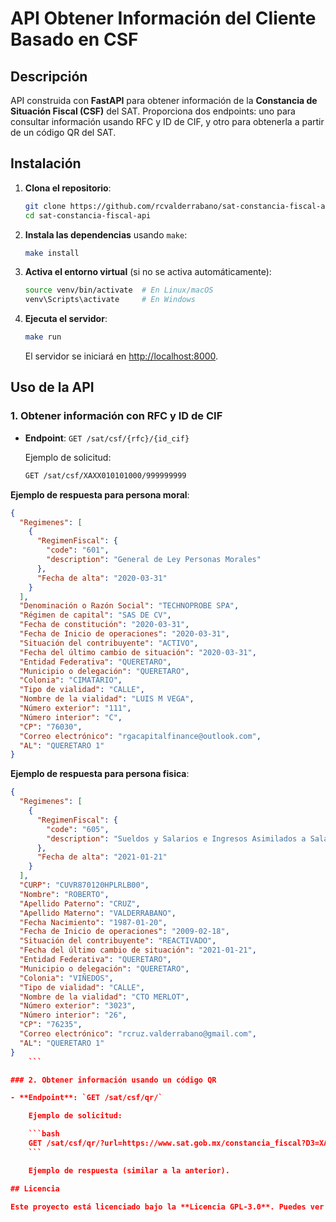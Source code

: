 # API Obtener Información del Cliente Basado en CSF

## Descripción

API construida con **FastAPI** para obtener información de la **Constancia de Situación Fiscal (CSF)** del SAT. Proporciona dos endpoints: uno para consultar información usando RFC y ID de CIF, y otro para obtenerla a partir de un código QR del SAT.

## Instalación

1. **Clona el repositorio**:

    ```bash
    git clone https://github.com/rcvalderrabano/sat-constancia-fiscal-api.git
    cd sat-constancia-fiscal-api
    ```

2. **Instala las dependencias** usando `make`:

    ```bash
    make install
    ```

3. **Activa el entorno virtual** (si no se activa automáticamente):

    ```bash
    source venv/bin/activate  # En Linux/macOS
    venv\Scripts\activate     # En Windows
    ```

4. **Ejecuta el servidor**:

    ```bash
    make run
    ```

    El servidor se iniciará en [http://localhost:8000](http://localhost:8000).

## Uso de la API

### 1. Obtener información con RFC y ID de CIF

- **Endpoint**: `GET /sat/csf/{rfc}/{id_cif}`

    Ejemplo de solicitud:

    ```bash
    GET /sat/csf/XAXX010101000/999999999
    ```

**Ejemplo de respuesta para persona moral**:

```json
{
  "Regimenes": [
    {
      "RegimenFiscal": {
        "code": "601",
        "description": "General de Ley Personas Morales"
      },
      "Fecha de alta": "2020-03-31"
    }
  ],
  "Denominación o Razón Social": "TECHNOPROBE SPA",
  "Régimen de capital": "SAS DE CV",
  "Fecha de constitución": "2020-03-31",
  "Fecha de Inicio de operaciones": "2020-03-31",
  "Situación del contribuyente": "ACTIVO",
  "Fecha del último cambio de situación": "2020-03-31",
  "Entidad Federativa": "QUERETARO",
  "Municipio o delegación": "QUERETARO",
  "Colonia": "CIMATARIO",
  "Tipo de vialidad": "CALLE",
  "Nombre de la vialidad": "LUIS M VEGA",
  "Número exterior": "111",
  "Número interior": "C",
  "CP": "76030",
  "Correo electrónico": "rgacapitalfinance@outlook.com",
  "AL": "QUERETARO 1"
}
```

**Ejemplo de respuesta para persona fisica**:

```json
{
  "Regimenes": [
    {
      "RegimenFiscal": {
        "code": "605",
        "description": "Sueldos y Salarios e Ingresos Asimilados a Salarios"
      },
      "Fecha de alta": "2021-01-21"
    }
  ],
  "CURP": "CUVR870120HPLRLB00",
  "Nombre": "ROBERTO",
  "Apellido Paterno": "CRUZ",
  "Apellido Materno": "VALDERRABANO",
  "Fecha Nacimiento": "1987-01-20",
  "Fecha de Inicio de operaciones": "2009-02-18",
  "Situación del contribuyente": "REACTIVADO",
  "Fecha del último cambio de situación": "2021-01-21",
  "Entidad Federativa": "QUERETARO",
  "Municipio o delegación": "QUERETARO",
  "Colonia": "VIÑEDOS",
  "Tipo de vialidad": "CALLE",
  "Nombre de la vialidad": "CTO MERLOT",
  "Número exterior": "3023",
  "Número interior": "26",
  "CP": "76235",
  "Correo electrónico": "rcruz.valderrabano@gmail.com",
  "AL": "QUERETARO 1"
}
    ```

### 2. Obtener información usando un código QR

- **Endpoint**: `GET /sat/csf/qr/`

    Ejemplo de solicitud:

    ```bash
    GET /sat/csf/qr/?url=https://www.sat.gob.mx/constancia_fiscal?D3=XAXX010101000_99999999
    ```

    Ejemplo de respuesta (similar a la anterior).

## Licencia

Este proyecto está licenciado bajo la **Licencia GPL-3.0**. Puedes ver los términos completos en el archivo [LICENSE](LICENSE).
